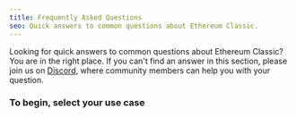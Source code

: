 ```yaml
---
title: Frequently Asked Questions
seo: Quick answers to common questions about Ethereum Classic.
---
```


Looking for quick answers to common questions about Ethereum Classic? You are in the right place. If you can't find an answer in this section, please join us on [Discord](https://ethereumclassic.org/discord), where community members can help you with your question.

### To begin, select your use case
